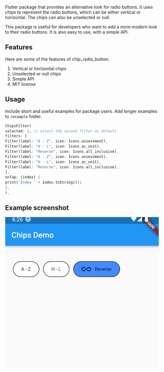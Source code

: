 <!--
This README describes the package. If you publish this package to pub.dev,
this README's contents appear on the landing page for your package.

For information about how to write a good package README, see the guide for
[writing package pages](https://dart.dev/guides/libraries/writing-package-pages).

For general information about developing packages, see the Dart guide for
[creating packages](https://dart.dev/guides/libraries/create-library-packages)
and the Flutter guide for
[developing packages and plugins](https://flutter.dev/developing-packages).
-->

Flutter package that provides an alternative look for radio buttons. It uses chips to represent the radio buttons, which can be either vertical or horizontal. The chips can also be unselected or null.

This package is useful for developers who want to add a more modern look to their radio buttons. It is also easy to use, with a simple API.

## Features

Here are some of the features of chip_radio_button:

1. Vertical or horizontal chips
2. Unselected or null chips
3. Simple API
4. MIT license

## Usage

Include short and useful examples for package users. Add longer examples
to `/example` folder.

```dart
ChipsFilter(
selected: 1, // Select the second filter as default
filters: [
Filter(label: "A - Z", icon: Icons.assessment),
Filter(label: "H - L", icon: Icons.ac_unit),
Filter(label: "Reverse", icon: Icons.all_inclusive),
Filter(label: "A - Z", icon: Icons.assessment),
Filter(label: "H - L", icon: Icons.ac_unit),
Filter(label: "Reverse", icon: Icons.all_inclusive),
],
onTap: (index) {
print('Index ' + index.toString());
},
),
```

## Example screenshot

![alt text](https://raw.githubusercontent.com/filelucker/chip_radio_button_flutter/library/chip_radio_button/example/chip_example.png)

